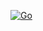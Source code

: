 [![Go](https://github.com/PeteGabriel/equestrian_events_riders_list/actions/workflows/go.yml/badge.svg?branch=main)](https://github.com/PeteGabriel/equestrian_events_riders_list/actions/workflows/go.yml)
